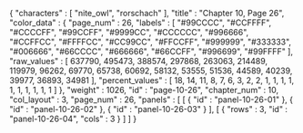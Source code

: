 {
  "characters" : [
    "nite_owl",
    "rorschach"
  ],
  "title" : "Chapter 10, Page 26",
  "color_data" : {
    "page_num" : 26,
    "labels" : [
      "#99CCCC",
      "#CCFFFF",
      "#CCCCFF",
      "#99CCFF",
      "#9999CC",
      "#CCCCCC",
      "#996666",
      "#CCFFCC",
      "#FFFFCC",
      "#CC99CC",
      "#FFCCFF",
      "#999999",
      "#333333",
      "#006666",
      "#66CCCC",
      "#666666",
      "#66CCFF",
      "#996699",
      "#99FFFF"
    ],
    "raw_values" : [
      637790,
      495473,
      388574,
      297868,
      263063,
      214489,
      119979,
      96262,
      69770,
      65738,
      60692,
      58132,
      53555,
      51536,
      44589,
      40239,
      39977,
      36893,
      34981
    ],
    "percent_values" : [
      18,
      14,
      11,
      8,
      7,
      6,
      3,
      2,
      2,
      1,
      1,
      1,
      1,
      1,
      1,
      1,
      1,
      1,
      1
    ]
  },
  "weight" : 1026,
  "id" : "page-10-26",
  "chapter_num" : 10,
  "col_layout" : 3,
  "page_num" : 26,
  "panels" : [
    [
      {
        "id" : "panel-10-26-01"
      },
      {
        "id" : "panel-10-26-02"
      },
      {
        "id" : "panel-10-26-03"
      }
    ],
    [
      {
        "rows" : 3,
        "id" : "panel-10-26-04",
        "cols" : 3
      }
    ]
  ]
}
